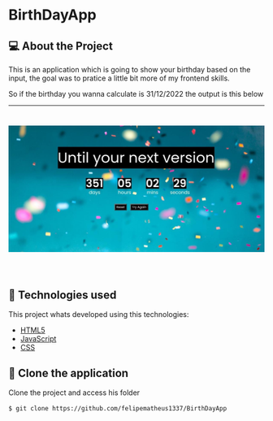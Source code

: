 # BirthDayApp



## 💻 About the Project

This is an application which is going to show your birthday based on the input, the goal was to pratice a little bit more of my frontend skills.


So if the birthday you wanna calculate is  31/12/2022 the output is this below

<hr>
<h1 align="center">
    <img width="900px" alt="Imagem da aplicação" src="https://github.com/felipematheus1337/BirthDayApp/blob/master/Birth%20Day%20App/output.jpeg?raw=true" />
</h1>

<br>

## 🧪 Technologies used

This project whats developed using this technologies:

- [HTML5](https://html5.org/)
- [JavaScript](https://javascript.com)
- [CSS](https://www.w3.org/Style/CSS/Overview.en.html)


## 🔗  Clone the application

Clone the project and access his folder

```bash
$ git clone https://github.com/felipematheus1337/BirthDayApp

